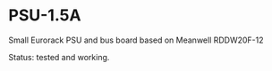 # PSU-1.5A
Small Eurorack PSU and bus board based on Meanwell RDDW20F-12

Status: tested and working.
